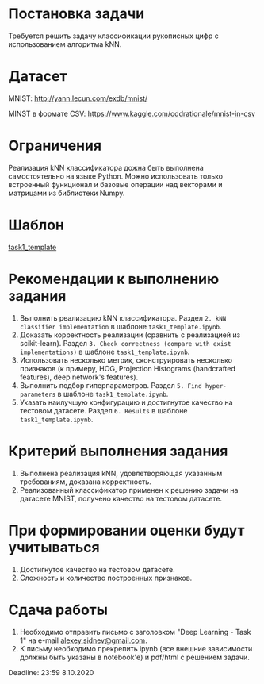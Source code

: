# Постановка задачи

Требуется решить задачу классификации рукописных цифр c использованием алгоритма kNN.

# Датасет

MNIST: http://yann.lecun.com/exdb/mnist/

MINST в формате CSV: https://www.kaggle.com/oddrationale/mnist-in-csv

# Ограничения

Реализация kNN классификатора дожна быть выполнена самостоятельно на языке Python. Можно использовать только встроенный функционал и базовые операции над векторами и матрицами из библиотеки Numpy.

# Шаблон

[task1_template](task1_template.ipynb)

# Рекомендации к выполнению задания

1. Выполнить реализацию kNN классификатора. Раздел `2. kNN classifier implementation` в шаблоне `task1_template.ipynb`.
2. Доказать корректность реализации (сравнить с реализацией из scikit-learn). Раздел `3. Check correctness (compare with exist implementations)` в шаблоне `task1_template.ipynb`.
2. Использовать несколько метрик, сконструировать несколько признаков (к примеру, HOG, Projection Histograms (handcrafted features), deep network's features).
3. Выполнить подбор гиперпараметров. Раздел `5. Find hyper-parameters` в шаблоне `task1_template.ipynb`.
4. Указать наилучшую конфигурацию и достигнутое качество на тестовом датасете. Раздел `6. Results` в шаблоне `task1_template.ipynb`.

# Критерий выполнения задания

1. Выполнена реализация kNN, удовлетворяющая указанным требованиям, доказана корректность.
2. Реализованный классификатор применен к решению задачи на датасете MNIST, получено качество на тестовом датасете.

# При формировании оценки будут учитываться

1. Достигнутое качество на тестовом датасете.
2. Сложность и количество построенных признаков.

# Сдача работы

1. Необходимо отправить письмо с заголовком "Deep Learning - Task 1" на e-mail alexey.sidnev@gmail.com.
2. К письму необходимо прекрепить ipynb (все внешние зависимости должны быть указаны в notebook'е) и pdf/html с решением задачи.

Deadline: 23:59 8.10.2020